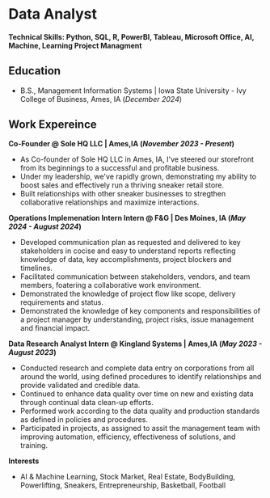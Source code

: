 # Data Analyst

#### Technical Skills: Python, SQL, R, PowerBI, Tableau, Microsoft Office, AI, Machine, Learning Project Managment

## Education 
- B.S., Management Information Systems | Iowa State University - Ivy College of Business, Ames, IA (_December 2024_)

## Work Expereince 
**Co-Founder @ Sole HQ LLC | Ames,IA (_November 2023 - Present_)**
- As Co-founder of Sole HQ LLC in Ames, IA, I've steered our storefront from its beginnings to a successful and profitable business.
- Under my leadership, we've rapidly grown, demonstrating my ability to boost sales and effectively run a thriving sneaker retail store.
- Built relationships with other sneaker businesses to stregthen collaborative relationships and maximize interactions.

**Operations Implemenation Intern Intern @ F&G | Des Moines, IA (_May 2024 - August 2024_)**
- Developed communication plan as requested and delivered to key stakeholders in cocise and easy to understand reports reflecting knowledge of data, key accomplishments, project blockers and timelines.
- Facilitated communication between stakeholders, vendors, and team members, foatering a collaborative work environment.
- Demonstrated the knowledge of project flow like scope, delivery requirements and status.
- Demonstrated the knowledge of key components and responsibilities of a project manager by understanding, project risks, issue management and financial impact.

**Data Research Analyst Intern @ Kingland Systems | Ames,IA (_May 2023 - August 2023_)**
- Conducted research and complete data entry on corporations from all around the world, using defined procedures to identify relationships and provide validated and credible data.
- Continued to enhance data quality over time on new and existing data through continual data clean-up efforts.
- Performed work according to the data quality and production standards as defined in policies and procedures.
- Participated in projects, as assigned to assit the management team with improving automation, efficiency, effectiveness of solutions, and training.

**Interests** 
- AI & Machine Learning, Stock Market, Real Estate, BodyBuilding, Powerlifting, Sneakers, Entrepreneurship, Basketball, Football


